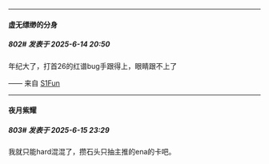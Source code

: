 ﻿
*****

####  虚无缥缈的分身  
##### 802#       发表于 2025-6-14 20:50

年纪大了，打首26的红谱bug手跟得上，眼睛跟不上了

—— 来自 [S1Fun](https://s1fun.koalcat.com)


*****

####  夜月紫耀  
##### 803#       发表于 2025-6-15 23:29

我就只能hard混混了，攒石头只抽主推的ena的卡吧。


